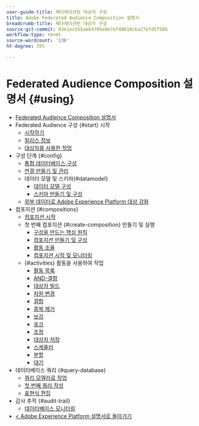 ```yaml
---
user-guide-title: 페더레이션된 대상자 구성
title: Adobe Federated Audience Composition 설명서
breadcrumb-title: 페더레이션된 대상자 구성
source-git-commit: 03e1ec555ae64705e8e7ef49610cba27efd5f58b
workflow-type: tm+mt
source-wordcount: '136'
ht-degree: 35%

---
```



# Federated Audience Composition 설명서 {#using}

+ [Federated Audience Composition 설명서](home.md)
+ Federated Audience 구성 {#start} 시작
   + [시작하기](start/get-started.md)
   + [릴리스 정보](start/release-notes.md)
   + [대상자를 사용한 작업](start/audiences.md)
+ 구성 단계 {#config}
   + [통합 데이터베이스 구성](connections/federated-db.md)
   + [연결 만들기 및 관리](connections/connections.md)
   + 데이터 모델 및 스키마{#datamodel}
      + [데이터 모델 구성](data-management/gs-models.md)
      + [스키마 만들기 및 구성](customer/schemas.md)
   + [외부 데이터로 Adobe Experience Platform 대상 강화](connections/destinations.md)
+ 컴포지션 {#compositions}
   + [컴포지션 시작](compositions/gs-compositions.md)
   + 첫 번째 컴포지션 {#create-composition} 만들기 및 실행
      + [구성을 만드는 핵심 원칙](compositions/gs-composition-creation.md)
      + [컴포지션 만들기 및 구성](compositions/create-composition.md)
      + [활동 조율](compositions/orchestrate-activities.md)
      + [컴포지션 시작 및 모니터링](compositions/start-monitor-composition.md)
   + {#activities} 활동을 사용하여 작업
      + [활동 목록](compositions/activities/about-activities.md)
      + [AND-결합](compositions/activities/and-join.md)
      + [대상자 빌드](compositions/activities/build-audience.md)
      + [차원 변경](compositions/activities/change-dimension.md)
      + [결합](compositions/activities/combine.md)
      + [중복 제거](compositions/activities/deduplication.md)
      + [보강](compositions/activities/enrichment.md)
      + [포크](compositions/activities/fork.md)
      + [조정](compositions/activities/reconciliation.md)
      + [대상자 저장](compositions/activities/save-audience.md)
      + [스케줄러](compositions/activities/scheduler.md)
      + [분할](compositions/activities/split.md)
      + [대기](compositions/activities/wait.md)
+ 데이터베이스 쿼리 {#query-database}
   + [쿼리 모델러로 작업](query/query-modeler-overview.md)
   + [첫 번째 쿼리 작성](query/build-query.md)
   + [표현식 편집](query/expression-editor.md)
+ 감사 추적 {#audit-trail}
   + [데이터베이스 모니터링](admin/audit-trail.md)
+ [&lt; Adobe Experience Platform 설명서로 돌아가기](https://experienceleague.adobe.com/en/docs/experience-platform/landing/home)
